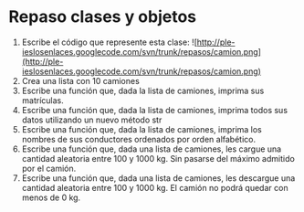 # Repaso clases y objetos #



  1. Escribe el código que represente esta clase:
![http://ple-ieslosenlaces.googlecode.com/svn/trunk/repasos/camion.png](http://ple-ieslosenlaces.googlecode.com/svn/trunk/repasos/camion.png)
  1. Crea una lista con 10 camiones
  1. Escribe una función que, dada la lista de camiones, imprima sus matrículas.
  1. Escribe una función que, dada la lista de camiones, imprima todos sus datos utilizando un nuevo método str
  1. Escribe una función que, dada la lista de camiones, imprima los nombres de sus conductores ordenados por orden alfabético.
  1. Escribe una función que, dada una lista de camiones, les cargue una cantidad aleatoria entre 100 y 1000 kg. Sin pasarse del máximo admitido por el camión.
  1. Escribe una función que, dada una lista de camiones, les descargue una cantidad aleatoria entre 100 y 1000 kg. El camión no podrá quedar con menos de 0 kg.